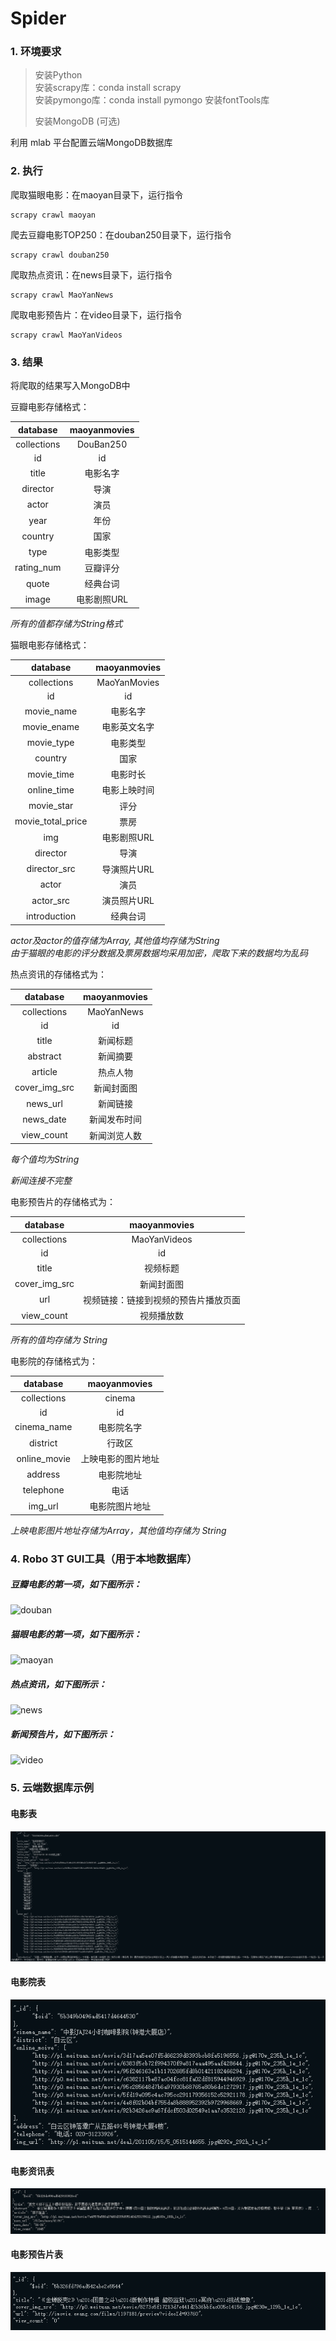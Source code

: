 # Spider

### 1. 环境要求  
> 安装Python  
> 安装scrapy库：conda install scrapy  
> 安装pymongo库：conda install pymongo
> 安装fontTools库
> 
> 安装MongoDB (可选)
> 

利用 mlab 平台配置云端MongoDB数据库

### 2. 执行  
爬取猫眼电影：在maoyan目录下，运行指令
```
scrapy crawl maoyan
```
爬去豆瓣电影TOP250：在douban250目录下，运行指令
```
scrapy crawl douban250
```
爬取热点资讯：在news目录下，运行指令
```
scrapy crawl MaoYanNews
```
爬取电影预告片：在video目录下，运行指令
```
scrapy crawl MaoYanVideos
```
### 3. 结果  
将爬取的结果写入MongoDB中

豆瓣电影存储格式： 

|database|maoyanmovies|
|:-: | :-: |
| collections | DouBan250 |
| id | id |
| title | 电影名字 |
| director | 导演 |
| actor | 演员 |
| year| 年份|
| country | 国家 |
| type |电影类型 |
| rating_num |豆瓣评分 |
| quote | 经典台词 |
| image | 电影剧照URL|

*所有的值都存储为String格式*

猫眼电影存储格式：

|database|maoyanmovies|
|:-: | :-: |
| collections | MaoYanMovies |
| id | id |
| movie_name | 电影名字 |
| movie_ename | 电影英文名字 |
| movie_type | 电影类型 |
| country | 国家 |
| movie_time | 电影时长 |
| online_time | 电影上映时间 |
| movie_star | 评分 |
| movie_total_price | 票房 |
| img | 电影剧照URL|
| director | 导演 |
| director_src | 导演照片URL |
| actor | 演员 |
| actor_src | 演员照片URL |
| introduction | 经典台词 |

*actor及actor的值存储为Array, 其他值均存储为String*  
*由于猫眼的电影的评分数据及票房数据均采用加密，爬取下来的数据均为乱码*  

热点资讯的存储格式为：

|database|maoyanmovies|
|:-: | :-: |
| collections | MaoYanNews |
| id | id |
| title | 新闻标题 |
| abstract | 新闻摘要 |
| article | 热点人物 |
| cover_img_src | 新闻封面图 |
| news_url | 新闻链接 |
| news_date | 新闻发布时间 |
| view_count | 新闻浏览人数 |

*每个值均为String*

*新闻连接不完整*



电影预告片的存储格式为：

|database|maoyanmovies|
|:-: | :-: |
| collections | MaoYanVideos |
| id | id |
| title | 视频标题 |
| cover_img_src | 新闻封面图 |
| url | 视频链接：链接到视频的预告片播放页面 |
| view_count | 视频播放数 |

*所有的值均存储为 String*  

电影院的存储格式为：

|database|maoyanmovies|
|:-: | :-: |
| collections | cinema |
| id | id |
| cinema_name | 电影院名字 |
| district | 行政区 |
| online_movie | 上映电影的图片地址 |
| address | 电影院地址 |
| telephone | 电话 |
| img_url | 电影院图片地址 |

*上映电影图片地址存储为Array，其他值均存储为 String*  


### 4. Robo 3T GUI工具（用于本地数据库）  
##### 豆瓣电影的第一项，如下图所示：  
![douban](./img/douban.png)  
##### 猫眼电影的第一项，如下图所示：
![maoyan](./img/maoyan.png)
##### 热点资讯，如下图所示：
![news](./img/news.png)  
##### 新闻预告片，如下图所示：
![video](./img/video.png) 

### 5. 云端数据库示例
#### 电影表
![movie](./img/mlab_maoyanmovie.png)
#### 电影院表
![cinema](./img/mlab_cinema.png)
#### 电影资讯表
![news](./img/mlab_news.png)
#### 电影预告片表
![video](./img/mlab_videos.png)
